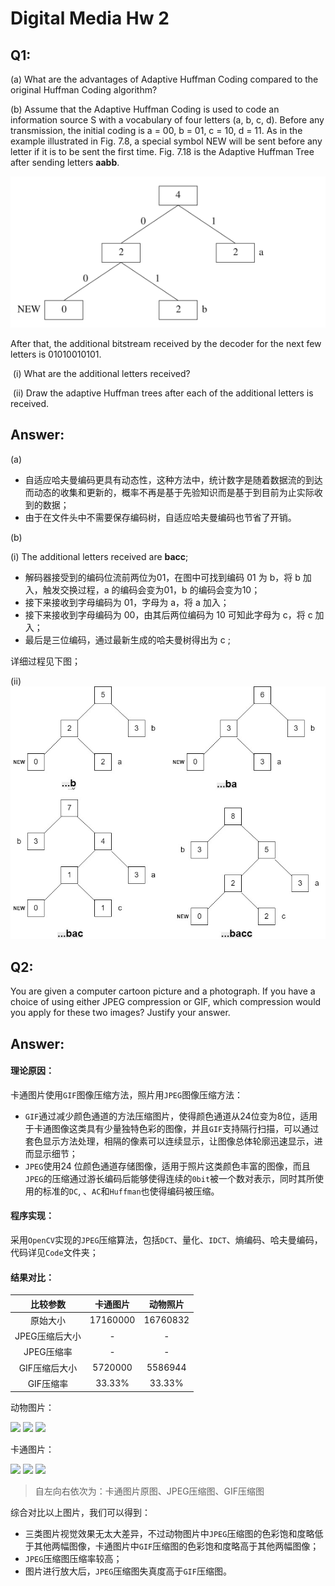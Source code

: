

# Digital Media Hw 2

## Q1:

(a) What are the advantages of Adaptive Huffman Coding compared to the original Huffman Coding algorithm?

(b) Assume that the Adaptive Huffman Coding is used to code an information source S with a vocabulary of four letters (a, b, c, d). Before any transmission, the initial coding is a = 00, b = 01, c = 10, d = 11. As in the example illustrated in Fig. 7.8, a special symbol NEW will be sent before any letter if it is to be sent the first time.
Fig. 7.18 is the Adaptive Huffman Tree after sending letters **aabb**.

![img1](img1.png)

After that, the additional bitstream received by the decoder for the next few letters is 01010010101.

​	(i) What are the additional letters received?

​	(ii) Draw the adaptive Huffman trees after each of the additional letters is received.

## Answer:

(a)

- 自适应哈夫曼编码更具有动态性，这种方法中，统计数字是随着数据流的到达而动态的收集和更新的，概率不再是基于先验知识而是基于到目前为止实际收到的数据；
- 由于在文件头中不需要保存编码树，自适应哈夫曼编码也节省了开销。

(b)

(i) The additional letters received are **bacc**;

-  解码器接受到的编码位流前两位为01，在图中可找到编码 01 为 b，将 b 加入，触发交换过程，a 的编码会变为01，b 的编码会变为10；
- 接下来接收到字母编码为 01，字母为 a，将 a 加入；
- 接下来接收到字母编码为 00，由其后两位编码为 10 可知此字母为 c，将 c 加入；
- 最后是三位编码，通过最新生成的哈夫曼树得出为 c ;

详细过程见下图；

(ii)![img2](img2.jpg)



## Q2:

You are given a computer cartoon picture and a photograph. If you have a choice of using either JPEG compression or GIF, which compression would you apply for these two images? Justify your answer.

## Answer:

#### 理论原因：

卡通图片使用`GIF`图像压缩方法，照片用`JPEG`图像压缩方法：

- `GIF`通过减少颜色通道的方法压缩图片，使得颜色通道从24位变为8位，适用于卡通图像这类具有少量独特色彩的图像，并且`GIF`支持隔行扫描，可以通过套色显示方法处理，相隔的像素可以连续显示，让图像总体轮廓迅速显示，进而显示细节；
- `JPEG`使用24 位颜色通道存储图像，适用于照片这类颜色丰富的图像，而且`JPEG`的压缩通过游长编码后能够使得连续的`0bit`被一个数对表示，同时其所使用的标准的`DC`, 、`AC`和`Huffman`也使得编码被压缩。

#### 程序实现：

采用`OpenCV`实现的`JPEG`压缩算法，包括`DCT`、量化、`IDCT`、熵编码、哈夫曼编码，代码详见`Code`文件夹；

#### 结果对比：

|    比较参数    | 卡通图片 | 动物照片 |
| :------------: | :------: | :------: |
|    原始大小    | 17160000 | 16760832 |
| JPEG压缩后大小 |    -     |    -     |
|   JPEG压缩率   |    -     |    -     |
| GIF压缩后大小  | 5720000  | 5586944  |
|   GIF压缩率    |  33.33%  |  33.33%  |

动物图片：

<img src="陈亚楠+16340041+作业2/Result/动物图片原图.jpg" width=200px> <img src="陈亚楠+16340041+作业2/Result/动物图片压缩后.jpg" width=200px> <img src="陈亚楠+16340041+作业2/Result/动物图片GIF.gif" width=200px>

卡通图片：

<img src="陈亚楠+16340041+作业2/Result/卡通图片原图.jpg" width=200px> <img src="陈亚楠+16340041+作业2/Result/卡通图片压缩后.jpg" width=200px> <img src="陈亚楠+16340041+作业2/Result/卡通图片GIF.gif" width=200px>

> 自左向右依次为：卡通图片原图、JPEG压缩图、GIF压缩图

综合对比以上图片，我们可以得到：

- 三类图片视觉效果无太大差异，不过动物图片中`JPEG`压缩图的色彩饱和度略低于其他两幅图像，卡通图片中`GIF`压缩图的色彩饱和度略高于其他两幅图像；
- `JPEG`压缩图压缩率较高；
- 图片进行放大后，`JPEG`压缩图失真度高于`GIF`压缩图。